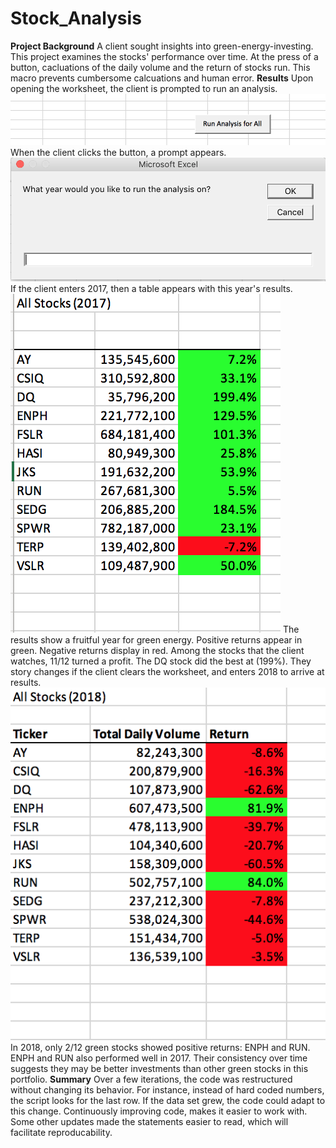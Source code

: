 # Stock_Analysis
**Project Background**
A client sought insights into green-energy-investing. This project examines the stocks' performance over time. At the press of a button, cacluations of the daily volume and the return of stocks run. This macro prevents cumbersome calcuations and human error.
**Results**
Upon opening the worksheet, the client is prompted to run an analysis.
![Run%20Analysis%20Image](https://github.com/dagibbins186/Stock_Analysis/blob/main/Resources/Run%20Analysis%20Image.png)
When the client clicks the button, a prompt appears.
![Prompt](https://github.com/dagibbins186/Stock_Analysis/blob/main/Resources/Prompt.png)
If the client enters 2017, then a table appears with this year's results.
![2017_Analysis_Results](https://github.com/dagibbins186/Stock_Analysis/blob/main/Resources/2017_Analysis_Results.png)
The results show a fruitful year for green energy. Positive returns appear in green. Negative returns display in red. Among the stocks that the client watches, 11/12 turned a profit. The DQ stock did the best at (199%). They story changes if the client clears the worksheet, and enters 2018 to arrive at results.
![2018_Analysis_Results](https://github.com/dagibbins186/Stock_Analysis/blob/main/Resources/2018_Analysis_Results.png) In 2018, only 2/12 green stocks showed positive returns: ENPH and RUN. ENPH and RUN also performed well in 2017. Their consistency over time suggests they may be better investments than other green stocks in this portfolio. 
**Summary**
Over a few iterations, the code was restructured without changing its behavior. For instance, instead of hard coded numbers, the script looks for the last row. If the data set grew, the code could adapt to this change. Continuously improving code, makes it easier to work with. Some other updates made the statements easier to read, which will facilitate reproducability.
